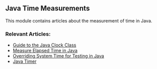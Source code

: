 ## Java Time Measurements

This module contains articles about the measurement of time in Java.

### Relevant Articles: 
- [Guide to the Java Clock Class](http://www.baeldung.com/java-clock)
- [Measure Elapsed Time in Java](http://www.baeldung.com/java-measure-elapsed-time)
- [Overriding System Time for Testing in Java](https://www.baeldung.com/java-override-system-time)
- [Java Timer](http://www.baeldung.com/java-timer-and-timertask)
